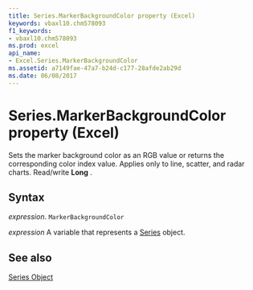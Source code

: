 ```yaml
---
title: Series.MarkerBackgroundColor property (Excel)
keywords: vbaxl10.chm578093
f1_keywords:
- vbaxl10.chm578093
ms.prod: excel
api_name:
- Excel.Series.MarkerBackgroundColor
ms.assetid: a7149fae-47a7-b24d-c177-28afde2ab29d
ms.date: 06/08/2017
---
```



# Series.MarkerBackgroundColor property (Excel)

Sets the marker background color as an RGB value or returns the corresponding color index value. Applies only to line, scatter, and radar charts. Read/write  **Long** .


## Syntax

 _expression_. `MarkerBackgroundColor`

 _expression_ A variable that represents a [Series](Excel.Series-graph-object.md) object.


## See also


[Series Object](Excel.Series(object).md)

